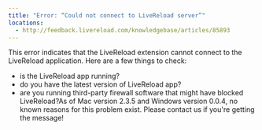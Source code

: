```yaml
---
title: "Error: “Could not connect to LiveReload server”"
locations:
  - http://feedback.livereload.com/knowledgebase/articles/85893
---
```


This error indicates that the LiveReload extension cannot connect to the LiveReload application. Here are a few things to check:

*   is the LiveReload app running?
*   do you have the latest version of LiveReload app?
*   are you running third-party firewall software that might have blocked LiveReload?As of Mac version 2.3.5 and Windows version 0.0.4, no known reasons for this problem exist. Please contact us if you're getting the message!

